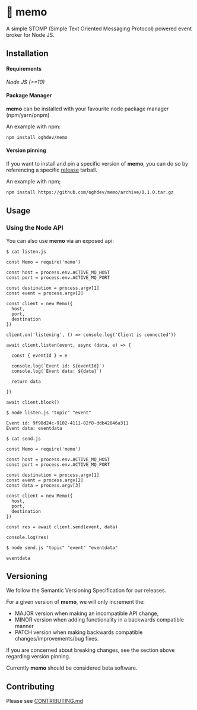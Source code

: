 # 💌 memo

A simple STOMP (Simple Text Oriented Messaging Protocol) powered event broker for Node JS.


## Installation

#### Requirements

*Node JS (>=10)*

#### Package Manager

**memo** can be installed with your favourite node package manager (npm/yarn/pnpm)

An example with npm:

```
npm install oghdev/memo
```

#### Version pinning

If you want to install and pin a specific version of **memo**, you can do so by referencing a specific [release](https://github.com/oghdev/memo/releases) tarball.

An example with npm;

```bash
npm install https://github.com/oghdev/memo/archive/0.1.0.tar.gz
```


## Usage

### Using the Node API

You can also use **memo** via an exposed api:

```
$ cat listen.js

const Memo = require('memo')

const host = process.env.ACTIVE_MQ_HOST
const port = process.env.ACTIVE_MQ_PORT

const destination = process.argv[1]
const event = process.argv[2]

const client = new Memo({
  host,
  port,
  destination
})

client.on('listening', () => console.log('Client is connected'))

await client.listen(event, async (data, e) => {

  const { eventId } = e

  console.log(`Event id: ${eventId}`)
  console.log(`Event data: ${data}`)

  return data

})

await client.block()

$ node listen.js "topic" "event"

Event id: 9f98d24c-9102-4111-82f8-ddb42846a311
Event data: eventdata
```

```
$ cat send.js

const Memo = require('memo')

const host = process.env.ACTIVE_MQ_HOST
const port = process.env.ACTIVE_MQ_PORT

const destination = process.argv[1]
const event = process.argv[2]
const data = process.argv[3]

const client = new Memo({
  host,
  port,
  destination
})

const res = await client.send(event, data)

console.log(res)

$ node send.js "topic" "event" "eventdata"

eventdata
```

## Versioning

We follow the Semantic Versioning Specification for our releases.

For a given version of **memo**, we will only increment the:

- MAJOR version when making an incompatible API change,
- MINOR version when adding functionality in a backwards compatible manner
- PATCH version when making backwards compatible changes/improvements/bug fixes.

If you are concerned about breaking changes, see the section above regarding version pinning.

Currently **memo** should be considered beta software.


## Contributing

Please see [CONTRIBUTING.md](CONTRIBUTING.md)
